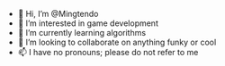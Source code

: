 - 👋 Hi, I’m @Mingtendo
- 👀 I’m interested in game development
- 🌱 I’m currently learning algorithms
- 💞️ I’m looking to collaborate on anything funky or cool
- 📫 I have no pronouns; please do not refer to me

<!---
Mingtendo/Mingtendo is a ✨ special ✨ repository because its `README.md` (this file) appears on your GitHub profile.
You can click the Preview link to take a look at your changes.
--->
